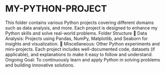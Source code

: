 # MY-PYTHON-PROJECT
This folder contains various Python projects covering different domains such as data analysis, and more. Each project is designed to enhance my Python skills and solve real-world problems.
Folder Structure
📁 Data Analysis: Projects using Pandas, NumPy, Matplotlib, and Seaborn for insights and visualization.
📁 Miscellaneous: Other Python experiments and mini-projects.
Each project includes well-documented code, datasets (if applicable), and explanations to make it easy to follow and understand.
Ongoing Goal: To continuously learn and apply Python in solving problems and building innovative solutions.
